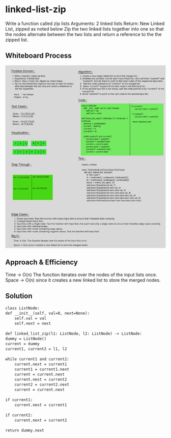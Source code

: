 # linked-list-zip
Write a function called zip lists
Arguments: 2 linked lists
Return: New Linked List, zipped as noted below
Zip the two linked lists together into one so that the nodes alternate between the two lists and return a reference to the the zipped list.

## Whiteboard Process
![CC-08](./CC-08.png)

## Approach & Efficiency
Time -> O(n)  The function iterates over the nodes of the input lists once. 
Space -> O(n) since it creates a new linked list to store the merged nodes.


## Solution
    class ListNode:
    def __init__(self, val=0, next=None):
        self.val = val
        self.next = next

    def linked_list_zip(l1: ListNode, l2: ListNode) -> ListNode:
    dummy = ListNode()
    current = dummy
    current1, current2 = l1, l2
    
    while current1 and current2:
        current.next = current1
        current1 = current1.next
        current = current.next
        current.next = current2
        current2 = current2.next
        current = current.next
        
    if current1:
        current.next = current1
        
    if current2:
        current.next = current2
        
    return dummy.next
